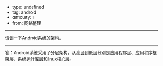 - type: undefined
- tag: android
- difficulty:  1
- from: 网络整理

--------

请谈一下Android系统的架构。

---------

答：Android系统采用了分层架构，从高层到低层分别是应用程序层、应用程序框架层、系统运行库层和linux核心层。

